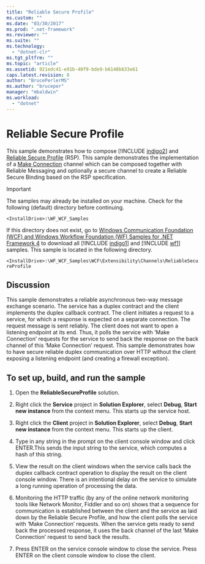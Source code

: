 ```yaml
---
title: "Reliable Secure Profile"
ms.custom: ""
ms.date: "03/30/2017"
ms.prod: ".net-framework"
ms.reviewer: ""
ms.suite: ""
ms.technology: 
  - "dotnet-clr"
ms.tgt_pltfrm: ""
ms.topic: "article"
ms.assetid: 921edc41-e91b-40f9-bde9-b6148b633e61
caps.latest.revision: 8
author: "BrucePerlerMS"
ms.author: "bruceper"
manager: "mbaldwin"
ms.workload: 
  - "dotnet"
---
```

# Reliable Secure Profile
This sample demonstrates how to compose [!INCLUDE [indigo2](../../../../includes/indigo2-md.md)] and [Reliable Secure Profile](http://go.microsoft.com/fwlink/?LinkId=178140) (RSP). This sample demonstrates the implementation of a [Make Connection](http://go.microsoft.com/fwlink/?LinkId=178141) channel which can be composed together with Reliable Messaging and optionally a secure channel to create a Reliable Secure Binding based on the RSP specification.  
  
> [!IMPORTANT]
>  The samples may already be installed on your machine. Check for the following (default) directory before continuing.  
> 
>  `<InstallDrive>:\WF_WCF_Samples`  
> 
>  If this directory does not exist, go to [Windows Communication Foundation (WCF) and Windows Workflow Foundation (WF) Samples for .NET Framework 4](http://go.microsoft.com/fwlink/?LinkId=150780) to download all [!INCLUDE [indigo1](../../../../includes/indigo1-md.md)] and [!INCLUDE [wf1](../../../../includes/wf1-md.md)] samples. This sample is located in the following directory.  
> 
>  `<InstallDrive>:\WF_WCF_Samples\WCF\Extensibility\Channels\ReliableSecureProfile`  
  
## Discussion  
 This sample demonstrates a reliable asynchronous two-way message exchange scenario. The service has a duplex contract and the client implements the duplex callback contract. The client initiates a request to a service, for which a response is expected on a separate connection. The request message is sent reliably. The client does not want to open a listening endpoint at its end. Thus, it polls the service with ‘Make Connection’ requests for the service to send back the response on the back channel of this ‘Make Connection’ request. This sample demonstrates how to have secure reliable duplex communication over HTTP without the client exposing a listening endpoint (and creating a firewall exception).  
  
## To set up, build, and run the sample  
  
1.  Open the **ReliableSecureProfile** solution.  
  
2.  Right click the **Service** project in **Solution Explorer**, select **Debug**, **Start new instance** from the context menu. This starts up the service host.  
  
3.  Right click the **Client** project in **Solution Explorer**, select **Debug**, **Start new instance** from the context menu. This starts up the client.  
  
4.  Type in any string in the prompt on the client console window and click ENTER.This sends the input string to the service, which computes a hash of this string.  
  
5.  View the result on the client windows when the service calls back the duplex callback contract operation to display the result on the client console window. There is an intentional delay on the service to simulate a long running operation of processing the data.  
  
6.  Monitoring the HTTP traffic (by any of the online network monitoring tools like Network Monitor, Fiddler and so on) shows that a sequence for communication is established between the client and the service as laid down by the Reliable Secure Profile, and how the client polls the service with ‘Make Connection’ requests. When the service gets ready to send back the processed response, it uses the back channel of the last ‘Make Connection’ request to send back the results.  
  
7.  Press ENTER on the service console window to close the service. Press ENTER on the client console window to close the client.
